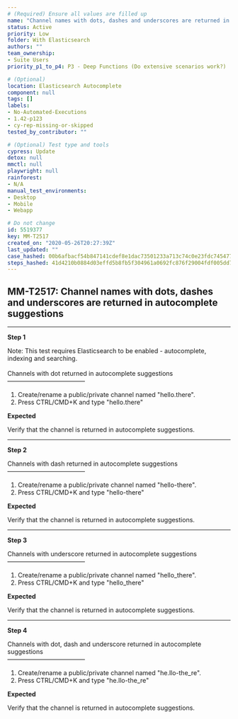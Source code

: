 ```yaml
---
# (Required) Ensure all values are filled up
name: "Channel names with dots, dashes and underscores are returned in autocomplete suggestions"
status: Active
priority: Low
folder: With Elasticsearch
authors: ""
team_ownership: 
- Suite Users
priority_p1_to_p4: P3 - Deep Functions (Do extensive scenarios work?)

# (Optional)
location: Elasticsearch Autocomplete
component: null
tags: []
labels: 
- No-Automated-Executions
- 1.42-p123
- cy-rep-missing-or-skipped
tested_by_contributor: ""

# (Optional) Test type and tools
cypress: Update
detox: null
mmctl: null
playwright: null
rainforest: 
- N/A
manual_test_environments: 
- Desktop
- Mobile
- Webapp

# Do not change
id: 5519377
key: MM-T2517
created_on: "2020-05-26T20:27:39Z"
last_updated: ""
case_hashed: 00b6afbacf54b847141cdef8e1dac73501233a713c74c0e23fdc74547718d3ed00826eb1a65e49b061cb94bee23f0746
steps_hashed: 41d4210b0884d03effd5b8fb5f304961a0692fc876f29004fdf005dd71effaeb7d4a2dc7e3a009bccb3569a3b7bd1419
---
```


<!-- (Auto-generated) Based on frontmatter's "key" and "name" -->

## MM-T2517: Channel names with dots, dashes and underscores are returned in autocomplete suggestions

---

**Step 1**

Note: This test requires Elasticsearch to be enabled - autocomplete, indexing and searching.\
\
Channels with dot returned in autocomplete suggestions\
–––––––––––––––––––––––––

1. Create/rename a public/private channel named "hello.there".
2. Press CTRL/CMD+K and type "hello.there"

**Expected**

Verify that the channel is returned in autocomplete suggestions.

---

**Step 2**

Channels with dash returned in autocomplete suggestions\
–––––––––––––––––––––––––

1. Create/rename a public/private channel named "hello-there".
2. Press CTRL/CMD+K and type "hello-there"

**Expected**

Verify that the channel is returned in autocomplete suggestions.

---

**Step 3**

Channels with underscore returned in autocomplete suggestions\
–––––––––––––––––––––––––

1. Create/rename a public/private channel named "hello\_there".
2. Press CTRL/CMD+K and type "hello\_there"

**Expected**

Verify that the channel is returned in autocomplete suggestions.

---

**Step 4**

Channels with dot, dash and underscore returned in autocomplete suggestions\
–––––––––––––––––––––––––

1. Create/rename a public/private channel named "he.llo-the\_re".
2. Press CTRL/CMD+K and type "he.llo-the\_re"

**Expected**

Verify that the channel is returned in autocomplete suggestions.
